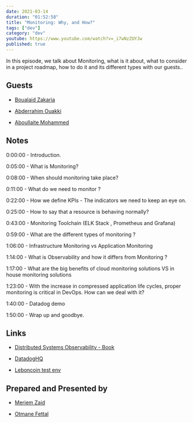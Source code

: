 ```yaml
---
date: 2021-03-14
duration: "01:52:58"
title: "Monitoring: Why, and How?"
tags: ["dev"]
category: "dev"
youtube: https://www.youtube.com/watch?v=_i7wNzZUYJw
published: true
---
```


In this episode, we talk about Monitoring, what is it about, what to consider in a project roadmap, how to do it and its different types with our guests..

## Guests

- [Boualaid Zakaria](https://twitter.com/zakariaboualaid)

- [Abderrahim Ouakki](https://twitter.com/OkAbdo)

- [Aboullaite Mohammed](https://twitter.com/laytoun)

## Notes

0:00:00 - Introduction.

0:05:00 - What is Monitoring?

0:08:00 - When should monitoring take place?

0:11:00 - What do we need to monitor ?

0:22:00 - How we define KPIs - The indicators we need to keep an eye on.

0:25:00 - How to say that a resource is behaving normally?

0:43:00 - Monitoring Toolchain (ELK Stack , Prometheus and Grafana)

0:59:00 - What are the different types of monitoring ?

1:06:00 - Infrastructure Monitoring vs Application Monitoring

1:14:00 - What is Observability and how it differs from Monitoring ?

1:17:00 - What are the big benefits of cloud monitoring solutions VS in house monitoring solutions

1:23:00 - With the increase in compressed application life cycles, proper monitoring is critical in DevOps. How can we deal with it?

1:40:00 - Datadog demo

1:50:00 - Wrap up and goodbye.

## Links

- [Distributed Systems Observability - Book](https://www.oreilly.com/library/view/distributed-systems-observability/9781492033431/)

- [DatadogHQ](https://www.datadoghq.com/blog/tag/monitoring-101/)

- [Leboncoin test env](https://www.youtube.com/watch?v=LlHmAuMXgPo)

## Prepared and Presented by

- [Meriem Zaid](https://twitter.com/_iMeriem)

- [Otmane Fettal](https://twitter.com/ofettal)
